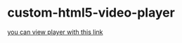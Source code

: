 # custom-html5-video-player
[you can view player with this link](https://tunahangediz.github.io/custom-html5-vdeo-player/)

